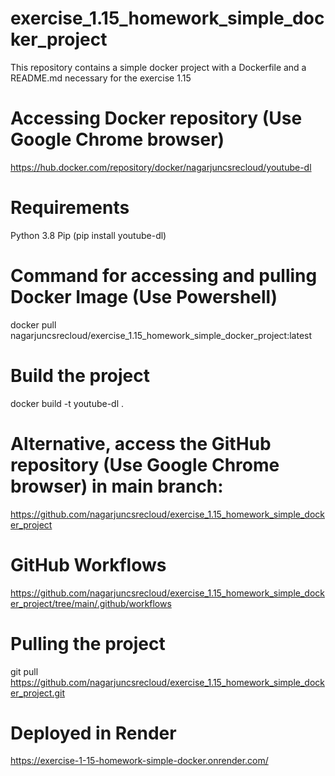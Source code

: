 # exercise_1.15_homework_simple_docker_project

This repository contains a simple docker project with a Dockerfile and a README.md necessary for the exercise 1.15

# Accessing Docker repository (Use Google Chrome browser)

https://hub.docker.com/repository/docker/nagarjuncsrecloud/youtube-dl

# Requirements
Python 3.8
Pip (pip install youtube-dl)

# Command for accessing and pulling Docker Image (Use Powershell)

docker pull nagarjuncsrecloud/exercise_1.15_homework_simple_docker_project:latest

# Build the project

docker build -t youtube-dl .

# Alternative, access the GitHub repository (Use Google Chrome browser) in main branch:

https://github.com/nagarjuncsrecloud/exercise_1.15_homework_simple_docker_project

# GitHub Workflows

https://github.com/nagarjuncsrecloud/exercise_1.15_homework_simple_docker_project/tree/main/.github/workflows

# Pulling the project

git pull https://github.com/nagarjuncsrecloud/exercise_1.15_homework_simple_docker_project.git

# Deployed in Render

https://exercise-1-15-homework-simple-docker.onrender.com/

